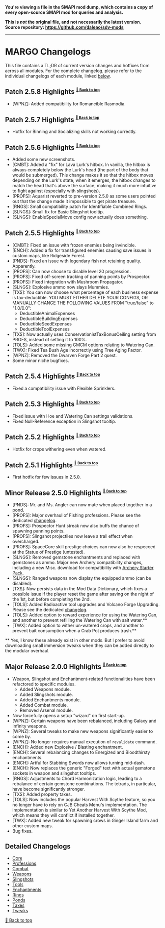 **You're viewing a file in the SMAPI mod dump, which contains a copy of every open-source SMAPI mod
for queries and analysis.**

**This is _not_ the original file, and not necessarily the latest version.**  
**Source repository: https://github.com/daleao/sdv-mods**

----

# MARGO Changelogs

This file contains a TL;DR of current version changes and hotfixes from across all modules. For the complete changelog, please refer to the individual changelogs of each module, linked [below](#detailed-change-logs).

## Patch 2.5.8 Highlights <sup><sub><sup>[🔼 Back to top](#margo-change-logs)</sup></sub></sup>

* [WPNZ]: Added compatibility for Romancible Rasmodia.

## Patch 2.5.7 Highlights <sup><sub><sup>[🔼 Back to top](#margo-change-logs)</sup></sub></sup>

* Hotfix for Binning and Socializing skills not working correctly.

## Patch 2.5.6 Highlights <sup><sub><sup>[🔼 Back to top](#margo-change-logs)</sup></sub></sup>

* Added some new screenshots.
* [CMBT]: Added a "fix" for Lava Lurk's hitbox. In vanilla, the hitbox is always completely below the Lurk's head (the part of the body that would be submerged). This change makes it so that the hitbox moves depending on the Lurk's state; when it emerges, the hitbox changes to match the head that's above the surface, making it much more intuitive to fight against (especially with slingshots).
* [PROFS]: Aquarist reverted to pre-version 2.5.0 as some users pointed out that the change made it impossible to get pirate treasure.
* [RNGS]: Small compatibility patch for Identifiable Combined Rings.
* [SLNGS]: Small fix for Basic Slingshot tooltip.
* [SLNGS]: EnableSpecialMove config now actually does something.

## Patch 2.5.5 Highlights <sup><sub><sup>[🔼 Back to top](#margo-change-logs)</sup></sub></sup>

* [CMBT]: Fixed an issue with frozen enemies being invincible.
* [ENCH]: Added a fix for transfigured enemies causing save issues in custom maps, like Ridgeside Forest.
* [PNDS]: Fixed an issue with legendary fish not retaining quality. Apparently.
* [PROFS]: Can now choose to disable level 20 progression.
* [PROFS]: Fixed off-screen tracking of panning points by Prospector.
* [PROFS]: Fixed integration with Mushroom Propagator.
* [SLNGS]: Explosive ammo now slays Mummies.
* [TXS]: You can now choose what percentage of each business expense is tax-deductible.
    YOU MUST EITHER DELETE YOUR CONFIGS, OR MANUALLY CHANGE THE FOLLOWING VALUES FROM "true/false" to "1.0/0.0":
    * DeductibleAnimalExpenses
    * DeductibleBuildingExpenses
    * DeductibleSeedExpenses
    * DeductibleToolExpenses
* [TXS]: Now actually uses ConservationistTaxBonusCeiling setting from PROFS, instead of setting it to 100%.
* [TOLS]: Added some missing GMCM options relating to Watering Can.
* [TWX]: Fixed Tea Bush Age incorrectly using Tree Aging Factor.
* [WPNZ]: Removed the Dwarven Forge Part 2 quest.
* Some minor niche bugfixes.

## Patch 2.5.4 Highlights <sup><sub><sup>[🔼 Back to top](#margo-change-logs)</sup></sub></sup>

* Fixed a compatibility issue with Flexible Sprinklers.

## Patch 2.5.3 Highlights <sup><sub><sup>[🔼 Back to top](#margo-change-logs)</sup></sub></sup>

* Fixed issue with Hoe and Watering Can settings validations.
* Fixed Null-Reference exception in Slingshot tooltip.

## Patch 2.5.2 Highlights <sup><sub><sup>[🔼 Back to top](#margo-change-logs)</sup></sub></sup>

* Hotfix for crops withering even when watered.

## Patch 2.5.1 Highlights <sup><sub><sup>[🔼 Back to top](#margo-change-logs)</sup></sub></sup>

* First hotfix for few issues in 2.5.0.

## Minor Release 2.5.0 Highlights <sup><sub><sup>[🔼 Back to top](#margo-change-logs)</sup></sub></sup>

* [PNDS]: Mr. and Ms. Angler can now mate when placed together in a pond.
* [PROFS]: Major overhaul of Fishing professions. Please see the dedicated [changelog](Modules/Professions/CHANGELOG.md).
* [PROFS]: Prospector Hunt streak now also buffs the chance of spawning panning points.
* [PROFS]: Slingshot projectiles now leave a trail effect when overcharged.
* [PROFS]: SpaceCore skill prestige choices can now also be respecced at the Statue of Prestige (untested).
* [SLNGS]: Removed gemstone enchantments and replaced with gemstones as ammo. Major new Archery compatibility changes, including a new Misc. download for compatibility with [Archery Starter Pack](https://www.nexusmods.com/stardewvalley/mods/16768).
* [SLNGS]: Ranged weapons now display the equipped ammo (can be disabled).
* [TXS]: Now persists data in the Mod Data Dictionary, which fixes a possible issue if the player reset the game after saving on the night of the 1st, but before completing the 2nd.
* [TOLS]: Added Radioactive tool upgrades and Volcano Forge Upgrading. Please see the dedicated [changelog](Modules/Tools/CHANGELOG.md).
* [TOLS]: Added option to reward experience for using the Watering Can, and another to prevent refilling the Watering Can with salt water.**
* [TWX]: Added option to wither un-watered crops, and another to prevent bait consumption when a Crab Pot produces trash.**

** Yes, I know these already exist in other mods. But I prefer to avoid downloading small immersion tweaks when they can be added directly to the modular overhaul.

## Major Release 2.0.0 Highlights <sup><sub><sup>[🔼 Back to top](#margo-change-logs)</sup></sub></sup>

* Weapon, Slingshot and Enchantment-related functionalities have been refactored to specific modules.
    * Added Weapons module.
    * Added Slingshots module.
    * Added Enchantments module.
    * Added Combat module.
    * Removed Arsenal module.
* Now forcefully opens a setup "wizard" on first start-up.
* [WPNZ]: Certain weapons have been rebalanced, including Galaxy and Infinity weapons.
* [WPNZ]: Several tweaks to make new weapons significantly easier to come by.
* [WPNZ]: No longer requires manual execution of `revalidate` command.
* [ENCH]: Added new Explosive / Blasting enchantment.
* [ENCH]: Several rebalancing changes to Energized and Bloodthirsty enchantments.
* [ENCH]: Artful for Stabbing Swords now allows turning mid-dash.
* [ENCH]: Now replaces the generic "Forged" text with actual gemstone sockets in weapon and slingshot tooltips.
* [RNGS]: Adjustments to Chord Harmonization logic, leading to a rebalance of certain gemstone combinations. The tetrads, in particular, have become significantly stronger.
* [TXS]: Added property taxes.
* [TOLS]: Now includes the popular Harvest With Scythe feature, so you no longer have to rely on CJB Cheats Menu's implementation. The implementation is similar to Yet Another Harvest With Scythe Mod, which means they will conflict if installed together.
* [TWX]: Added new tweak for spawning crows in Ginger Island farm and other custom maps.
* Bug fixes.

## Detailed Changelogs

* [Core](Modules/Core/CHANGELOG.md)
* [Professions](Modules/Professions/CHANGELOG.md)
* [Combat](Modules/Combat/CHANGELOG.md)
* [Weapons](Modules/Weapons/CHANGELOG.md)
* [Slingshots](Modules/Slingshots/CHANGELOG.md)
* [Tools](Modules/Tools/CHANGELOG.md)
* [Enchantments](Modules/Enchantments/CHANGELOG.md)
* [Rings](Modules/Rings/CHANGELOG.md)
* [Ponds](Modules/Ponds/CHANGELOG.md)
* [Taxes](Modules/Taxes/CHANGELOG.md)
* [Tweaks](Modules/Tweex/CHANGELOG.md)

[🔼 Back to top](#margo-change-logs)